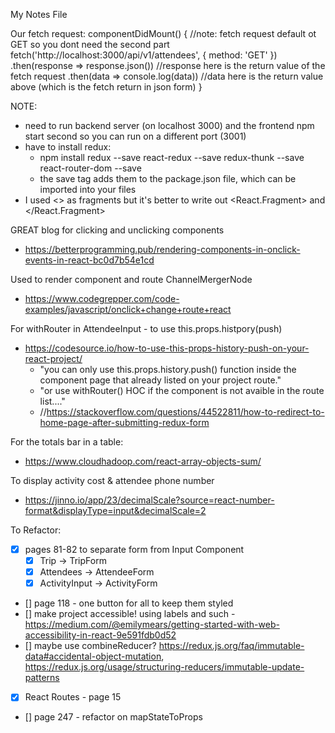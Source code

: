 My Notes File

Our fetch request:
    componentDidMount() { //note: fetch request default ot GET so you dont need the second part
        fetch('http://localhost:3000/api/v1/attendees', {
        method: 'GET'
        })
        .then(response => response.json()) //response here is the return value of the fetch request
        .then(data => console.log(data))  //data here is the return value above (which is the fetch return in json form)
    } 


NOTE:
 - need to run backend server (on localhost 3000) and the frontend npm start second so you can run on a different port (3001)
 - have to install redux:
    - npm install redux --save react-redux --save redux-thunk --save react-router-dom --save
    - the save tag adds them to the package.json file, which can be imported into your files
- I used <> as fragments but it's better to write out <React.Fragment> and </React.Fragment>


GREAT blog for clicking and unclicking components
- https://betterprogramming.pub/rendering-components-in-onclick-events-in-react-bc0d7b54e1cd

Used to render component and route ChannelMergerNode
- https://www.codegrepper.com/code-examples/javascript/onclick+change+route+react

For withRouter in AttendeeInput - to use this.props.histpory(push)
- https://codesource.io/how-to-use-this-props-history-push-on-your-react-project/
    - "you can only use this.props.history.push() function inside the component page that already listed on your project route."
    - "or use withRouter() HOC if the component is not avaible in the route list...."
    -  //https://stackoverflow.com/questions/44522811/how-to-redirect-to-home-page-after-submitting-redux-form

For the totals bar in a table:
- https://www.cloudhadoop.com/react-array-objects-sum/

To display activity cost & attendee phone number
- https://jinno.io/app/23/decimalScale?source=react-number-format&displayType=input&decimalScale=2


To Refactor:
- [X] pages 81-82 to separate form from Input Component
    - [X] Trip -> TripForm
    - [X] Attendees -> AttendeeForm
    - [X] ActivityInput -> ActivityForm
- [] page 118 - one button for all to keep them styled 
- [] make project accessible! using labels and such - https://medium.com/@emilymears/getting-started-with-web-accessibility-in-react-9e591fdb0d52
- [] maybe use combineReducer? https://redux.js.org/faq/immutable-data#accidental-object-mutation, https://redux.js.org/usage/structuring-reducers/immutable-update-patterns
- [X] React Routes - page 15
- [] page 247 - refactor on mapStateToProps
 